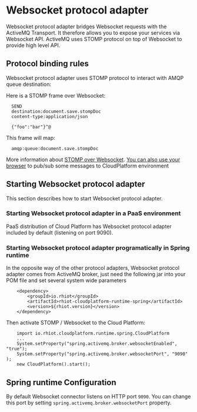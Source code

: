 # Websocket protocol adapter

Websocket protocol adapter bridges Websocket requests with the ActiveMQ Transport. It therefore allows you to expose your services via Websocket API. ActiveMQ uses STOMP protocol on top of Websocket to provide high level API.


## Protocol binding rules

Websocket protocol adapter uses STOMP protocol to interact with AMQP queue destination:

Here is a STOMP frame over Websocket:

      SEND
      destination:document.save.stompDoc
      content-type:application/json

      {"foo":"bar"}^@

This frame will map:

      amqp:queue:document.save.stompDoc

More information about [STOMP over Websocket](http://docs.spring.io/spring/docs/current/spring-framework-reference/html/websocket.html#websocket-stomp
). 
[You can also use your browser](https://github.com/jmesnil/stomp-websocket) to pub/sub some messages to CloudPlatform environment 

## Starting Websocket protocol adapter

This section describes how to start Websocket protocol adapter.

### Starting Websocket protocol adapter in a PaaS environment

PaaS distribution of Cloud Platform has Websocket protocol adapter included by default (listening on port 9090).

### Starting Websocket protocol adapter programatically in Spring runtime

In the opposite way of the other protocol adapters, Websocket protocol adapter comes from ActiveMQ broker, just need the following jar into your POM file and set several system wide parameters

    	<dependency>
    		<groupId>io.rhiot</groupId>
    		<artifactId>rhiot-cloudplatform-runtime-spring</artifactId>
    		<version>${rhiot.version}</version>
    	</dependency>

Then activate STOMP / Websocket to the Cloud Platform:

        import io.rhiot.cloudplatform.runtime.spring.CloudPlatform
        ...
        System.setProperty("spring.activemq.broker.websocketEnabled", "true");
        System.setProperty("spring.activemq.broker.websocketPort", "9090" );
        new CloudPlatform().start();


## Spring runtime Configuration

By default Websocket connector listens on HTTP port `9090`. You can change this port by setting `spring.activemq.broker.websocketPort` property.